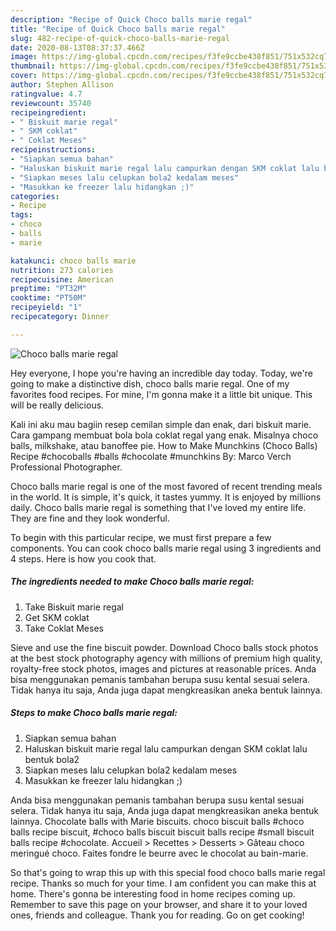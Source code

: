 ```yaml
---
description: "Recipe of Quick Choco balls marie regal"
title: "Recipe of Quick Choco balls marie regal"
slug: 482-recipe-of-quick-choco-balls-marie-regal
date: 2020-08-13T08:37:37.466Z
image: https://img-global.cpcdn.com/recipes/f3fe9ccbe438f851/751x532cq70/choco-balls-marie-regal-foto-resep-utama.jpg
thumbnail: https://img-global.cpcdn.com/recipes/f3fe9ccbe438f851/751x532cq70/choco-balls-marie-regal-foto-resep-utama.jpg
cover: https://img-global.cpcdn.com/recipes/f3fe9ccbe438f851/751x532cq70/choco-balls-marie-regal-foto-resep-utama.jpg
author: Stephen Allison
ratingvalue: 4.7
reviewcount: 35740
recipeingredient:
- " Biskuit marie regal"
- " SKM coklat"
- " Coklat Meses"
recipeinstructions:
- "Siapkan semua bahan"
- "Haluskan biskuit marie regal lalu campurkan dengan SKM coklat lalu bentuk bola2"
- "Siapkan meses lalu celupkan bola2 kedalam meses"
- "Masukkan ke freezer lalu hidangkan ;)"
categories:
- Recipe
tags:
- choco
- balls
- marie

katakunci: choco balls marie 
nutrition: 273 calories
recipecuisine: American
preptime: "PT32M"
cooktime: "PT50M"
recipeyield: "1"
recipecategory: Dinner

---
```



![Choco balls marie regal](https://img-global.cpcdn.com/recipes/f3fe9ccbe438f851/751x532cq70/choco-balls-marie-regal-foto-resep-utama.jpg)

Hey everyone, I hope you're having an incredible day today. Today, we're going to make a distinctive dish, choco balls marie regal. One of my favorites food recipes. For mine, I'm gonna make it a little bit unique. This will be really delicious.

Kali ini aku mau bagiin resep cemilan simple dan enak, dari biskuit marie. Cara gampang membuat bola bola coklat regal yang enak. Misalnya choco balls, milkshake, atau banoffee pie. How to Make Munchkins (Choco Balls) Recipe #chocoballs #balls #chocolate #munchkins By: Marco Verch Professional Photographer.

Choco balls marie regal is one of the most favored of recent trending meals in the world. It is simple, it's quick, it tastes yummy. It is enjoyed by millions daily. Choco balls marie regal is something that I've loved my entire life. They are fine and they look wonderful.


To begin with this particular recipe, we must first prepare a few components. You can cook choco balls marie regal using 3 ingredients and 4 steps. Here is how you cook that.

<!--inarticleads1-->

##### The ingredients needed to make Choco balls marie regal:

1. Take  Biskuit marie regal
1. Get  SKM coklat
1. Take  Coklat Meses


Sieve and use the fine biscuit powder. Download Choco balls stock photos at the best stock photography agency with millions of premium high quality, royalty-free stock photos, images and pictures at reasonable prices. Anda bisa menggunakan pemanis tambahan berupa susu kental sesuai selera. Tidak hanya itu saja, Anda juga dapat mengkreasikan aneka bentuk lainnya. 

<!--inarticleads2-->

##### Steps to make Choco balls marie regal:

1. Siapkan semua bahan
1. Haluskan biskuit marie regal lalu campurkan dengan SKM coklat lalu bentuk bola2
1. Siapkan meses lalu celupkan bola2 kedalam meses
1. Masukkan ke freezer lalu hidangkan ;)


Anda bisa menggunakan pemanis tambahan berupa susu kental sesuai selera. Tidak hanya itu saja, Anda juga dapat mengkreasikan aneka bentuk lainnya. Chocolate balls with Marie biscuits. choco biscuit balls #choco balls recipe biscuit, #choco balls biscuit biscuit balls recipe #small biscuit balls recipe #chocolate. Accueil &gt; Recettes &gt; Desserts &gt; Gâteau choco meringué choco. Faites fondre le beurre avec le chocolat au bain-marie. 

So that's going to wrap this up with this special food choco balls marie regal recipe. Thanks so much for your time. I am confident you can make this at home. There's gonna be interesting food in home recipes coming up. Remember to save this page on your browser, and share it to your loved ones, friends and colleague. Thank you for reading. Go on get cooking!
